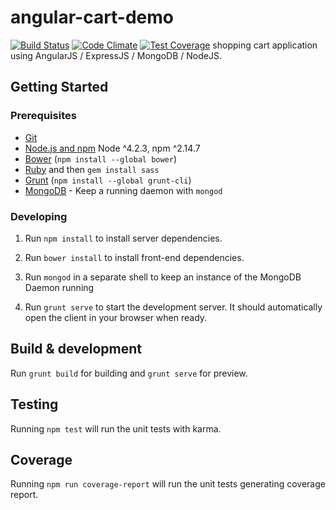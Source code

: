 # angular-cart-demo

[![Build
Status](https://travis-ci.org/Capgemini/angular-cart-demo.svg?branch=master)](https://travis-ci.org/Capgemini/angular-cart-demo)
[![Code Climate](https://codeclimate.com/github/Capgemini/angular-cart-demo/badges/gpa.svg)](https://codeclimate.com/github/Capgemini/angular-cart-demo)
[![Test Coverage](https://codeclimate.com/github/Capgemini/angular-cart-demo/badges/coverage.svg)](https://codeclimate.com/github/Capgemini/angular-cart-demo/coverage)
shopping cart application using AngularJS / ExpressJS / MongoDB / NodeJS.

## Getting Started


### Prerequisites

- [Git](https://git-scm.com/)
- [Node.js and npm](nodejs.org) Node ^4.2.3, npm ^2.14.7
- [Bower](bower.io) (`npm install --global bower`)
- [Ruby](https://www.ruby-lang.org) and then `gem install sass`
- [Grunt](http://gruntjs.com/) (`npm install --global grunt-cli`)
- [MongoDB](https://www.mongodb.org/) - Keep a running daemon with `mongod`

### Developing

1. Run `npm install` to install server dependencies.

2. Run `bower install` to install front-end dependencies.

3. Run `mongod` in a separate shell to keep an instance of the MongoDB Daemon running

4. Run `grunt serve` to start the development server. It should automatically open the client in your browser when ready.

## Build & development

Run `grunt build` for building and `grunt serve` for preview.

## Testing

Running `npm test` will run the unit tests with karma.

## Coverage

Running `npm run coverage-report` will run the unit tests generating coverage report.
